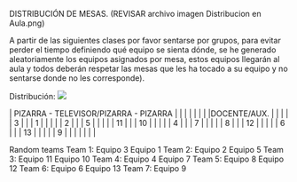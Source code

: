 DISTRIBUCIÓN DE MESAS.
(REVISAR archivo imagen Distribucion en Aula.png)

A partir de las siguientes clases por favor sentarse por grupos, para evitar perder el tiempo definiendo qué equipo se sienta dónde, se he generado aleatoriamente los equipos asignados por mesa, estos equipos llegarán al aula y todos deberán respetar las mesas que les ha tocado a su equipo y no sentarse donde no les corresponde).

Distribución:
![](../Proyecto%20Final/Distribución%20en%20Aula.png)

|    PIZARRA   -   TELEVISOR/PIZARRA   -     PIZARRA
|             |             |             |
|             |             |             |DOCENTE/AUX.
|             |             |             |
|  3          |             |             | 1
|             |             |             |
|  2          |             |             | 5
|             |             |             |
|  11         |             |             | 10
|             |             |             |
|  4          |             |             | 7
|             |             |             |
|  8          |             |             | 12
|             |             |             |
|  6          |             |             | 13
|             |             |             |
|  9          |             |             | 
|             |             |             |

Random teams
Team 1:
Equipo 3
Equipo 1
Team 2:
Equipo 2
Equipo 5
Team 3:
Equipo 11
Equipo 10
Team 4:
Equipo 4
Equipo 7
Team 5:
Equipo 8
Equipo 12
Team 6:
Equipo 6
Equipo 13
Team 7:
Equipo 9